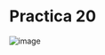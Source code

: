 # Practica 20
![image](https://github.com/GalerdonxD/Practica-20/assets/147341276/3949bdea-f054-4c72-b3d9-34b95ba201e9)
